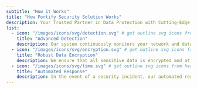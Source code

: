```yaml
---
subtitle: "How it Works"
title: "How Fortify Security Solution Works"
description: Your Trusted Partner in Data Protection with Cutting-Edge Solutions for <br> Comprehensive Data Security.
list:
  - icon: "/images/icons/svg/detection.svg" # get outline svg icons from here - https://www.svgrepo.com/vectors/security/outlined/
    title: "Advanced Detection"
    description: Our system continuously monitors your network and data environments for any suspicious activities.
  - icon: "/images/icons/svg/encryption.svg" # get outline svg icons from here - https://www.svgrepo.com/vectors/security/outlined/
    title: "Robust Data Encryption"
    description: We ensure that all sensitive data is encrypted and at rest, using industry-standard encryption protocols.
  - icon: "/images/icons/svg/time.svg" # get outline svg icons from here - https://www.svgrepo.com/vectors/security/outlined/
    title: "Automated Response"
    description: In the event of a security incident, our automated response system takes immediate action.
---
```

